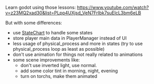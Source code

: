 Learn godot using those lessons: https://www.youtube.com/watch?v=z23MQ2xad30&list=PLpp4UXjsd_VeN7FrIbk7suElcL3bm6eLB

But with some differences:

- use [StateChart](https://www.youtube.com/watch?v=E9h9VnbPGuw) to handle some states
- store player main data in PlayerManager instead of UI
- less usage of physical_process and more in states (try to use physical_process loop as least as possible)
- don't use animation for things not really related to animations
- some scene improvements like:
  - don't use inverted light, use normal. 
  - add some color tint in morning, night, evening
  - turn on torchs, make them animated


